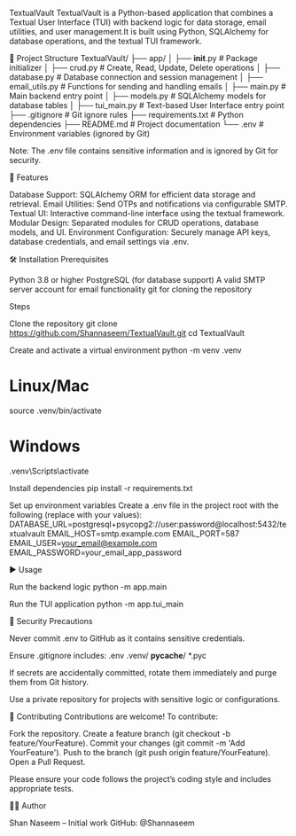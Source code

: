 TextualVault
TextualVault is a Python-based application that combines a Textual User Interface (TUI) with backend logic for data storage, email utilities, and user management.It is built using Python, SQLAlchemy for database operations, and the textual TUI framework.

📂 Project Structure
TextualVault/
├── app/
│ ├── **init**.py # Package initializer
│ ├── crud.py # Create, Read, Update, Delete operations
│ ├── database.py # Database connection and session management
│ ├── email_utils.py # Functions for sending and handling emails
│ ├── main.py # Main backend entry point
│ ├── models.py # SQLAlchemy models for database tables
│ ├── tui_main.py # Text-based User Interface entry point
├── .gitignore # Git ignore rules
├── requirements.txt # Python dependencies
├── README.md # Project documentation
└── .env # Environment variables (ignored by Git)

Note: The .env file contains sensitive information and is ignored by Git for security.

🚀 Features

Database Support: SQLAlchemy ORM for efficient data storage and retrieval.
Email Utilities: Send OTPs and notifications via configurable SMTP.
Textual UI: Interactive command-line interface using the textual framework.
Modular Design: Separated modules for CRUD operations, database models, and UI.
Environment Configuration: Securely manage API keys, database credentials, and email settings via .env.

🛠 Installation
Prerequisites

Python 3.8 or higher
PostgreSQL (for database support)
A valid SMTP server account for email functionality
git for cloning the repository

Steps

Clone the repository
git clone https://github.com/Shannaseem/TextualVault.git
cd TextualVault

Create and activate a virtual environment
python -m venv .venv

# Linux/Mac

source .venv/bin/activate

# Windows

.venv\Scripts\activate

Install dependencies
pip install -r requirements.txt

Set up environment variables
Create a .env file in the project root with the following (replace with your values):
DATABASE_URL=postgresql+psycopg2://user:password@localhost:5432/textualvault
EMAIL_HOST=smtp.example.com
EMAIL_PORT=587
EMAIL_USER=your_email@example.com
EMAIL_PASSWORD=your_email_app_password

▶ Usage

Run the backend logic
python -m app.main

Run the TUI application
python -m app.tui_main

🔐 Security Precautions

Never commit .env to GitHub as it contains sensitive credentials.

Ensure .gitignore includes:
.env
.venv/
**pycache**/
\*.pyc

If secrets are accidentally committed, rotate them immediately and purge them from Git history.

Use a private repository for projects with sensitive logic or configurations.

🤝 Contributing
Contributions are welcome! To contribute:

Fork the repository.
Create a feature branch (git checkout -b feature/YourFeature).
Commit your changes (git commit -m 'Add YourFeature').
Push to the branch (git push origin feature/YourFeature).
Open a Pull Request.

Please ensure your code follows the project’s coding style and includes appropriate tests.

👨‍💻 Author

Shan Naseem – Initial work
GitHub: @Shannaseem
